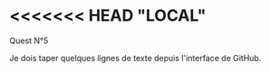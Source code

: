 <<<<<<< HEAD
"LOCAL"
=======
Quest N°5

Je dois taper quelques
lignes de texte depuis
l'interface de GitHub.
